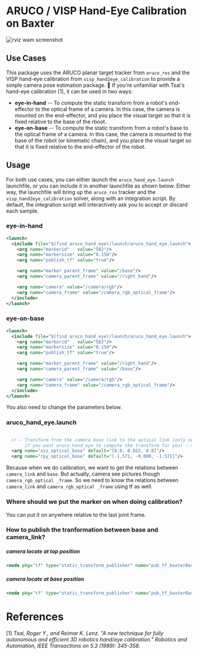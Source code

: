 
ARUCO / VISP Hand-Eye Calibration on Baxter
=================================

![rviz wam screenshot](doc/aruco_hand_eye_wam.png)

## Use Cases

This package uses the ARUCO planar target tracker from `aruco_ros` and the VISP
hand-eye calibration from `visp_hand2eye_calibration` to provide a simple
camera pose estimation package.

If you're unfamiliar with Tsai's hand-eye calibration [1], it can be used in two ways:

- **eye-in-hand** -- To compute the static transform from a robot's
  end-effector to the optical frame of a camera. In this case, the camera is
  mounted on the end-effector, and you place the visual target so that it is
  fixed relative to the base of the rboot.
- **eye-on-base** -- To compute the static transform from a robot's base to the
  optical frame of a camera. In this case, the camera is mounted to the base of
  the robot (or kinematic chain), and you place the visual target so that it is
  fixed relative to the end-effector of the robot.

## Usage

For both use cases, you can either launch the `aruco_hand_eye.launch`
launchfile, or you can include it in another launchfile as shown below. Either
way, the launchfile will bring up the `aruco_ros` tracker and the
`visp_hand2eye_calibration` solver, along with an integration script. By
default, the integration script will interactively ask you to accept or discard
each sample.

### eye-in-hand

```xml
<launch>
  <include file="$(find aruco_hand_eye)/launch/aruco_hand_eye.launch">
    <arg name="markerid"   value="582"/>
    <arg name="markersize" value="0.150"/>
    <arg name="publish_tf" value="true"/>

    <arg name="marker_parent_frame" value="/base"/>
    <arg name="camera_parent_frame" value="/right_hand"/>

    <arg name="camera" value="/camera/rgb"/>
    <arg name="camera_frame" value="/camera_rgb_optical_frame"/>
  </include>
</launch>
```

### eye-on-base

```xml
<launch>
  <include file="$(find aruco_hand_eye)/launch/aruco_hand_eye.launch">
    <arg name="markerid"   value="582"/>
    <arg name="markersize" value="0.150"/>
    <arg name="publish_tf" value="true"/>

    <arg name="marker_parent_frame" value="/right_hand"/>
    <arg name="camera_parent_frame" value="/base"/>

    <arg name="camera" value="/camera/rgb"/>
    <arg name="camera_frame" value="/camera_rgb_optical_frame"/>
  </include>
</launch>
```
You also need to change the parameters below.

### aruco_hand_eye.launch
```xml

  <!-- Transform from the camera base link to the optical link (only necessary
       if you want aruco_hand_eye to compute the transform for you) -->
  <arg name="xyz_optical_base" default="[0.0, 0.022, 0.0]"/>
  <arg name="rpy_optical_base" default="[-1.571, -0.000, -1.571]"/>

```
Because when we do calibration, we want to get the relations between `camera_link` and `base`. But actually, camera  see pictures though `camera_rgb_optical _frame`. So we need to know the relations between  `camera_link` and `camera_rgb_optical _frame` using tf as well.

### Where should we put the marker on when doing calibration?
You can put it on anywhere relative to the last joint frame. 
 
### How to publish the tranformation between base and camera_link?
##### camera locate at top position
```xml
<node pkg="tf" type="static_transform_publisher" name="pub_tf_baxterBase2upcameraLink" args=" 0.652570 -0.093530 0.800550  0.030955 0.654864 -0.022162 0.754787  /base /camera_link 100 " />
```
##### camera locate at base position
```xml
<node pkg="tf" type="static_transform_publisher" name="pub_tf_baxterBase2cameraLink" args=" 0.200839 0.005365 0.290480 0.026372 0.029066 0.013821 0.999134  /base /camera_link 100 " />
```
# References

[1] *Tsai, Roger Y., and Reimar K. Lenz. "A new technique for fully autonomous
and efficient 3D robotics hand/eye calibration." Robotics and Automation, IEEE
Transactions on 5.3 (1989): 345-358.*